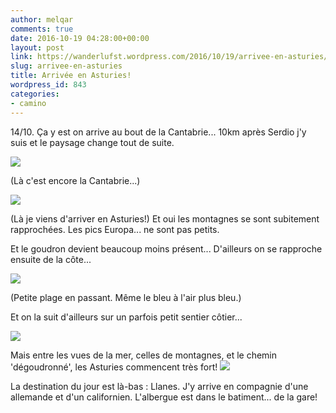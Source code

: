 ```yaml
---
author: melqar
comments: true
date: 2016-10-19 04:28:00+00:00
layout: post
link: https://wanderlufst.wordpress.com/2016/10/19/arrivee-en-asturies/
slug: arrivee-en-asturies
title: Arrivée en Asturies!
wordpress_id: 843
categories:
- camino
---
```


14/10. Ça y est on arrive au bout de la Cantabrie... 10km après Serdio j'y suis et le paysage change tout de suite.

[![](http://wanderlufst.files.wordpress.com/2016/10/wp-image-1948019069jpg.jpg)](http://wanderlufst.files.wordpress.com/2016/10/wp-image-1948019069jpg.jpg)

(Là c'est encore la Cantabrie...)

[![](http://wanderlufst.files.wordpress.com/2016/10/wp-image-2069340069jpg.jpg)](http://wanderlufst.files.wordpress.com/2016/10/wp-image-2069340069jpg.jpg)

(Là je viens d'arriver en Asturies!)
Et oui les montagnes se sont subitement rapprochées. Les pics Europa... ne sont pas petits.

Et le goudron devient beaucoup moins présent... D'ailleurs on se rapproche ensuite de la côte...

[![](http://wanderlufst.files.wordpress.com/2016/10/wp-image-396885187jpg.jpg)](http://wanderlufst.files.wordpress.com/2016/10/wp-image-396885187jpg.jpg)

(Petite plage en passant. Même le bleu à l'air plus bleu.)

Et on la suit d'ailleurs sur un parfois petit sentier côtier...

[![](http://wanderlufst.files.wordpress.com/2016/10/wp-image-538769305jpg.jpg)](http://wanderlufst.files.wordpress.com/2016/10/wp-image-538769305jpg.jpg)

Mais entre les vues de la mer, celles de montagnes, et le chemin 'dégoudronné', les Asturies commencent très fort!
[![](http://wanderlufst.files.wordpress.com/2016/10/wp-image-1663786868jpg.jpg)](http://wanderlufst.files.wordpress.com/2016/10/wp-image-1663786868jpg.jpg)

La destination du jour est là-bas : Llanes. J'y arrive en compagnie d'une allemande et d'un californien. L'albergue est dans le batiment... de la gare!
